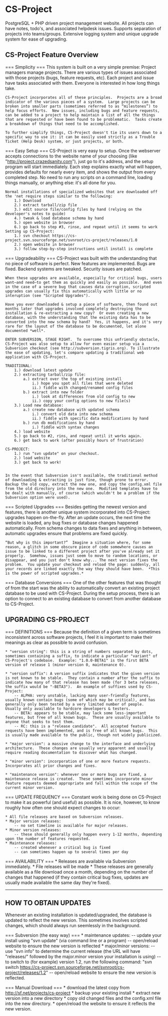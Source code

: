CS-Project
==========

PostgreSQL + PHP driven project management website. All projects can have notes, todo's, and associated helpdesk issues. Supports separation of projects into teams/groups. Extensive logging system and unique upgrade system for ease of upgrading.


CS-Project Feature Overview
---------------------------

=== Simplicity ===
	This system is built on a very simple premise: Project managers manage projects.  There are various types of issues associated with those projects (bugs, feature requests, etc).  Each project and issue have tasks associated with them.  Everyone is interested in how long things take.

	CS-Project incorporates all of these principles.  Projects are a broad indicator of the various pieces of a system.  Large projects can be broken into smaller parts (sometimes referred to as “milestones”) to help focus efforts.  New issues, including bugs and feature requests, can be added to a project to help maintain a list of all the things that are requested or have been found to be problematic.  Tasks create a breakdown of things that need to be accomplished.

	To further simplify things, CS-Project doesn't tie its users down to a specific way to use it: it can be easily used strictly as a Trouble Ticket (Help Desk) system, or just projects, or both.  

=== Easy Setup ===
	CS-Project is very easy to setup.  Once the webserver accepts connections to the website name of your choosing (like "http://project.crazedsanity.com"), just go to it's address, and the setup program will start immediately. Each step explains exactly what will happen, provides defaults for nearly every item, and shows the output from every completed step.  No need to run any scripts on a command line, loading things manually, or anything else: it's all done for you.

	Normal installations of specialized websites that are downloaded off the 'net require steps similar to the following:
		1.) Download
		2.) extract tarball/zip file
		3.) edit source file/config files by hand (relying on the developer's notes to guide)
		4.) tweak & load database schema by hand
		5.) open website in browser
		6.) go back to step #3, rinse, and repeat until it seems to work
	Setting up CS-Project:
		1.) svn checkout https://cs-project.svn.sourceforge.net/svnroot/cs-project/releases/1.0
		2.) open website in browser
		3.) follow step-by-step instructions until install is complete

=== Upgradeability ===
	CS-Project was built with the understanding that no piece of software is perfect.  New features are implemented.  Bugs are fixed.  Backend systems are tweaked.  Security issues are patched.

	When these upgrades are available, especially for critical bugs, users want—and need—to get them as quickly and easily as possible.  And even in the case of a severe bug that causes data corruption, scripted upgrades can usually fix this automatically with little or no interuption (see "Scripted Upgrades").

	Have you ever downloaded & setup a piece of software, then found out months later that upgrades involved completely destroying the installation & re-extracting a new copy?  Or even creating a new database, with the understanding that the existing data has to be converted into the new schema by hand?  Yes, it happens, and it's very rare for the layout of the database to be documented, let alone documented *well*.

	ENTER SUBVERSION, STAGE RIGHT.  To overcome this unfriendly obstacle, CS-Project was also setup to allow for even easier setup via a Subversion checkout (see http://subversion.tigris.org). To illustrate the ease of updating, let's compare updating a traditional web application with CS-Project.  

	TRADITIONAL:
		1.) download latest update
		2.) extracting tarball/zip file:
			a.) extract over the top of existing install
				i.) hope you spot all files that were deleted
				ii.) fiddle with changed/renamed config files
			b.) extract into new folder
				i.) look at differences from old config to new
				ii.) copy your config options to new file(s)
		3.) Load new database:
			a.) create new database with updated schema
				i.) convert old data into new schema
				ii.) fiddle with specific data modifications by hand
			b.) run db modifications by hand
				i.) fiddle with syntax changes
		4.) load website
		5.) go back to #2, rins, and repeat until it works again.
		6.) get back to work (after possibly hours of frustration)
	
	CS-PROJECT:
		1.) run "svn update" on your checkout.
		2.) load website
		3.) get back to work!


	In the event that Subversion isn't available, the traditional method of downloading & extracting is just fine, though prone to error.  Backup the old copy, extract the new one, and copy the config.xml file from the old directory into the new one.  Modified templates have to be dealt with manually, of course (which wouldn't be a problem if the Subversion option were used).

=== Scripted Upgrades ===
	Besides getting the newest version and features, there is another unique system incorporated into CS-Project: upgrades happen on-the-fly.  After an update occurs, the next time the website is loaded, any bug fixes or database changes happened automatically.  From schema changes to data fixes and anything in between, automatic upgrades ensure that problems are fixed quickly.

	“But why is this important?”  Imagine a situation where, for some reason, a glitch in some obscure piece of code somewhere causes an issue to be linked to a different project after you've already set it properly.  Somehow, issues just seem to move to random locations, or disappear, and you just don't know why... The next version fixes the problem.  You update your checkout and reload the page: suddenly, all your records are linked exactly the way they should have been.  *This is the power of scripted upgrades.*

=== Database Conversions ===
	One of the other features that was thought of from the start was the ability to automatically convert an existing project database to be used with CS-Project.  During the setup process, there is an option to connect to an existing database to convert from another database to CS-Project.



UPGRADING CS-PROJECT
--------------------

=== DEFINITIONS ===
Because the definition of a given term is sometimes inconsistent across software projects, I feel it is important to make their meanings as clear as possible to avoid confusion.

	* "version string": this is a string of numbers separated by dots, sometimes containing a suffix, to indicate a particular "variant" of CS-Project's codebase.  Example: "1.0.0-BETA1" is the first BETA version of release 1 (minor version 0, maintenance 0).
	
	* "version suffix": A version suffix indicates that the given version is not known to be stable.  They contain a number after the suffix to indicate how many of that release has been made (for 3 beta releases, the suffix would be "-BETA3").  An example of suffixes used by CS-Project:
		-- ALPHA: very unstable, lacking many user-friendly features, usually known contain bugs (some of which may be critical), and has generally only been tested by a very limited number of people.  Usually only available to hardcore developers & testers.
		-- BETA: appears to be stable, may lack some less-important features, but free of all known bugs.  These are usually available to anyone that seeks to test them.
		-- RC: this is a "release candidate".  All accepted feature requests have been implemented, and is free of all known bugs.  This is usually made available to the public, though not widely publicized.

	* "major version": a massive change to the interface and underlying architecture.  These changes are usually very apparent and usually require reading documentation to discover what has changed.

	* "minor version": incorporation of one or more feature requests.  Incorporates all prior changes and fixes.

	* "maintenance version": whenever one or more bugs are fixed, a maintenance release is created.  These sometimes incorporate minor feature requests deemed appropriate and fall within the scope of the current minor version.

=== UPDATE FREQUENCY ===
Constant work is being done on CS-Project to make it as powerful (and useful) as possible.  It is nice, however, to know roughly how often one should expect changes to occur:

	* All file releases are based on Subversion releases.
	* Major version releases:
		-- no set timeline is available for major releases.
	* Minor version releases:
		-- these should generally only happen every 1-12 months, depending upon the number of features requested.
	* Maintenance releases:
		-- created whenever a critical bug is fixed
		-- can sometimes happen up to several times per day

=== AVAILABILITY ===
	* Releases are available via Subversion immediately.
	* File releases will be made 
	* These releases are generally available as a file download once a month, depending on the number of changes that happened (if they contain critical bug fixes, updates are usually made available the same day they're fixed).


---------------------
HOW TO OBTAIN UPDATES
---------------------

Whenever an existing installation is updated/upgraded, the database is updated to reflect the new version.  This sometimes involves scripted changes, which should always run seemlessly in the background.


=== Subversion (the easy way) ===
	* maintenance updates:
		-- update your install using "svn update" (via command line or a program)
		-- open/reload website to ensure the new version is reflected
	* major/minor versions:
		-- use "svn info" to determine the current release (the URL will have "releases/" followed by the major.minor version your installation is using)
		-- to switch to (for example) version 1.2, run the following command:
			"svn switch https://cs-project.svn.sourceforge.net/svnroot/cs-project/releases/1.2"
		-- open/reload website to ensure the new version is reflected.

=== Manual Download ===
	* download the latest copy from http://sf.net/projects/cs-project
	* backup your existing install
	* extract new version into a new directory
	* copy old changed files and the config.xml file into the new directory.
	* open/reload the website to ensure it reflects the new version.
